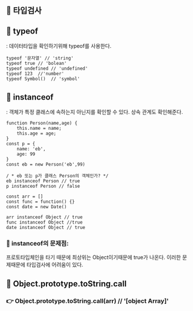 ## 📌 타입검사

## 💎 typeof
: 데이터타입을 확인하기위해 typeof를 사용한다.

```
typeof '문자열' // 'string'
typeof true // 'bolean'
typeof undefined // 'undefined'
typeof 123  //'number'
typeof Symbol()  // 'symbol'
```

## 💎 instanceof 
: 객체가 특정 클래스에 속하는지 아닌지를 확인할 수 있다. 상속 관계도 확인해준다.


```
function Person(name,age) {
    this.name = name;
    this.age = age;
}
const p = {
    name: 'eb',
    age: 99
}
const eb = new Person('eb',99)

/ * eb 또는 p가 클래스 Person의 객체인가? */
eb instanceof Person // true
p instanceof Person // false
```

```
const arr = []
const func = function() {}
const date = new Date()

arr instanceof Object // true
func instanceof Object //true
date instanceof Object // true

```
### 📍 instanceof의 문제점:
프로토타입체인을 타기 때문에 최상위는 Object이기때문에 true가 나온다.
이러한 문제때문에 타입검사에 어려움이 있다.

## 💎  Object.prototype.toString.call
### 👉 Object.prototype.toString.call(arr) // '[object Array]'
